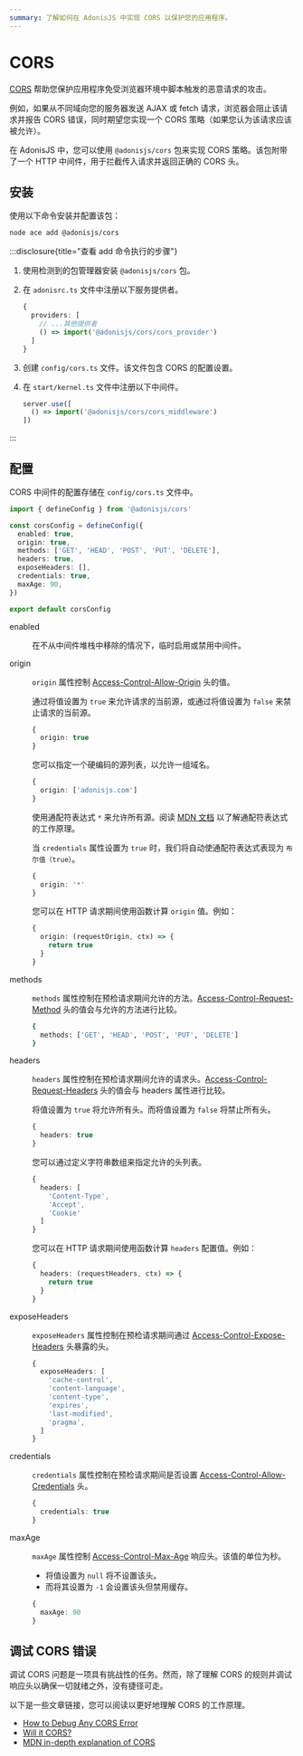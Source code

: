 ```yaml
---
summary: 了解如何在 AdonisJS 中实现 CORS 以保护您的应用程序。
---
```


# CORS

[CORS](https://developer.mozilla.org/en-US/docs/Web/HTTP/CORS) 帮助您保护应用程序免受浏览器环境中脚本触发的恶意请求的攻击。

例如，如果从不同域向您的服务器发送 AJAX 或 fetch 请求，浏览器会阻止该请求并报告 CORS 错误，同时期望您实现一个 CORS 策略（如果您认为该请求应该被允许）。

在 AdonisJS 中，您可以使用 `@adonisjs/cors` 包来实现 CORS 策略。该包附带了一个 HTTP 中间件，用于拦截传入请求并返回正确的 CORS 头。

## 安装

使用以下命令安装并配置该包：

```sh
node ace add @adonisjs/cors
```

:::disclosure{title="查看 add 命令执行的步骤"}

1. 使用检测到的包管理器安装 `@adonisjs/cors` 包。

2. 在 `adonisrc.ts` 文件中注册以下服务提供者。

    ```ts
    {
      providers: [
        // ...其他提供者
        () => import('@adonisjs/cors/cors_provider')
      ]
    }
    ```

3. 创建 `config/cors.ts` 文件。该文件包含 CORS 的配置设置。

4. 在 `start/kernel.ts` 文件中注册以下中间件。

    ```ts
    server.use([
      () => import('@adonisjs/cors/cors_middleware')
    ])
    ```

:::

## 配置

CORS 中间件的配置存储在 `config/cors.ts` 文件中。

```ts
import { defineConfig } from '@adonisjs/cors'

const corsConfig = defineConfig({
  enabled: true,
  origin: true,
  methods: ['GET', 'HEAD', 'POST', 'PUT', 'DELETE'],
  headers: true,
  exposeHeaders: [],
  credentials: true,
  maxAge: 90,
})

export default corsConfig
```

<dl>

<dt>

enabled

</dt>

<dd>

在不从中间件堆栈中移除的情况下，临时启用或禁用中间件。

</dd>

<dt>

origin

</dt>

<dd>

`origin` 属性控制 [Access-Control-Allow-Origin](https://developer.mozilla.org/en-US/docs/Web/HTTP/Headers/Access-Control-Allow-Origin) 头的值。

通过将值设置为 `true` 来允许请求的当前源，或通过将值设置为 `false` 来禁止请求的当前源。

```ts
{
  origin: true
}
```

您可以指定一个硬编码的源列表，以允许一组域名。

```ts
{
  origin: ['adonisjs.com']
}
```

使用通配符表达式 `*` 来允许所有源。阅读 [MDN 文档](https://developer.mozilla.org/en-US/docs/Web/HTTP/Headers/Access-Control-Allow-Origin#directives) 以了解通配符表达式的工作原理。

当 `credentials` 属性设置为 `true` 时，我们将自动使通配符表达式表现为 `布尔值（true）`。

```ts
{
  origin: '*'
}
```

您可以在 HTTP 请求期间使用函数计算 `origin` 值。例如：

```ts
{
  origin: (requestOrigin, ctx) => {
    return true
  }
}
```

</dd>

<dt>

methods

</dt>

<dd>

`methods` 属性控制在预检请求期间允许的方法。[Access-Control-Request-Method](https://developer.mozilla.org/en-US/docs/Web/HTTP/Headers/Access-Control-Request-Method) 头的值会与允许的方法进行比较。

```sh
{
  methods: ['GET', 'HEAD', 'POST', 'PUT', 'DELETE']
}
```

</dd>

<dt>

headers

</dt>

<dd>

`headers` 属性控制在预检请求期间允许的请求头。[Access-Control-Request-Headers](https://developer.mozilla.org/en-US/docs/Web/HTTP/Headers/Access-Control-Request-Headers) 头的值会与 headers 属性进行比较。

将值设置为 `true` 将允许所有头。而将值设置为 `false` 将禁止所有头。

```ts
{
  headers: true
}
```

您可以通过定义字符串数组来指定允许的头列表。

```ts
{
  headers: [
    'Content-Type',
    'Accept',
    'Cookie'
  ]
}
```

您可以在 HTTP 请求期间使用函数计算 `headers` 配置值。例如：

```ts
{
  headers: (requestHeaders, ctx) => {
    return true
  }
}
```

</dd>

<dt>

exposeHeaders

</dt>

<dd>

`exposeHeaders` 属性控制在预检请求期间通过 [Access-Control-Expose-Headers](https://developer.mozilla.org/en-US/docs/Web/HTTP/Headers/Access-Control-Expose-Headers) 头暴露的头。

```ts
{
  exposeHeaders: [
    'cache-control',
    'content-language',
    'content-type',
    'expires',
    'last-modified',
    'pragma',
  ]
}
```

</dd>

<dt>

credentials

</dt>

<dd>

`credentials` 属性控制在预检请求期间是否设置 [Access-Control-Allow-Credentials](https://developer.mozilla.org/en-US/docs/Web/HTTP/Headers/Access-Control-Allow-Credentials) 头。

```ts
{
  credentials: true
}
```

</dd>

<dt>

maxAge

</dt>

<dd>

`maxAge` 属性控制 [Access-Control-Max-Age](https://developer.mozilla.org/en-US/docs/Web/HTTP/Headers/Access-Control-Max-Age) 响应头。该值的单位为秒。

- 将值设置为 `null` 将不设置该头。
- 而将其设置为 `-1` 会设置该头但禁用缓存。

```ts
{
  maxAge: 90
}
```

</dd>

</dl>

## 调试 CORS 错误
调试 CORS 问题是一项具有挑战性的任务。然而，除了理解 CORS 的规则并调试响应头以确保一切就绪之外，没有捷径可走。

以下是一些文章链接，您可以阅读以更好地理解 CORS 的工作原理。

- [How to Debug Any CORS Error](https://httptoolkit.com/blog/how-to-debug-cors-errors/)
- [Will it CORS?](https://httptoolkit.com/will-it-cors/)
- [MDN in-depth explanation of CORS](https://developer.mozilla.org/en-US/docs/Web/HTTP/CORS)
